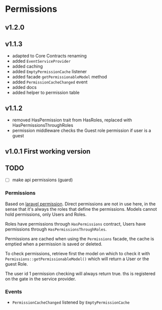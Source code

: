 # Permissions

## v1.2.0

## v1.1.3
- adapted to Core Contracts renaming
- added `EventServiceProvider`
- added caching
- added `EmptyPermissionCache` listener
- added facade `getPermissionableModel` method
- added `PermissionCacheChanged` event
- added docs
- added helper to permission table


## v1.1.2
- removed HasPermission trait from HasRoles, replaced with HasPermissionsThroughRoles
- permission middleware checks the Guest role permission if user is a guest

## v1.0.1 First working version

## TODO
- [ ] make api permissions (guard)

### Permissions

Based on [laravel permission](https://github.com/spatie/laravel-permission). Direct permissions are not in use here, in the sense that it's always the roles that define the permissions. Models cannot hold permissions, only Users and Roles.

Roles have permissions through `HasPermissions` contract, Users have permissions through `HasPermissionsThroughRoles`.

Permissions are cached when using the `Permissions` facade, the cache is emptied when a permission is saved or deleted.

To check permissions, retrieve first the model on which to check it with `Permissions::getPermissionableModel()` which will return a User or the guest Role.

The user id 1 permission checking will always return true. ths is registered on the gate in the service provider.

### Events
- `PermissionCacheChanged` listened by `EmptyPermissionCache`